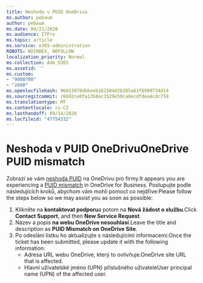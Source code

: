 ```yaml
---
title: Neshoda v PUID OneDrivu
ms.author: pebaum
author: pebaum
ms.date: 04/21/2020
ms.audience: ITPro
ms.topic: article
ms.service: o365-administration
ROBOTS: NOINDEX, NOFOLLOW
localization_priority: Normal
ms.collection: Adm_O365
ms.assetid: ''
ms.custom:
- "9000700"
- "2600"
ms.openlocfilehash: 96023978dbbeeb162504d2b205a61f6980734d14
ms.sourcegitcommit: c6692ce0fa1358ec3529e59ca0ecdfdea4cdc759
ms.translationtype: MT
ms.contentlocale: cs-CZ
ms.lasthandoff: 09/14/2020
ms.locfileid: "47754332"
---
```

# <a name="onedrive-puid-mismatch"></a><span data-ttu-id="9c526-102">Neshoda v PUID OneDrivu</span><span class="sxs-lookup"><span data-stu-id="9c526-102">OneDrive PUID mismatch</span></span>
<span data-ttu-id="9c526-103">Zobrazí se vám [neshoda PUID](https://docs.microsoft.com/sharepoint/support/administration/access-denied-or-need-permission-error-sharepoint-online-or-onedrive-for-business#when-accessing-a-onedrive-site) na OneDrivu pro firmy.</span><span class="sxs-lookup"><span data-stu-id="9c526-103">It appears you are experiencing a [PUID mismatch](https://docs.microsoft.com/sharepoint/support/administration/access-denied-or-need-permission-error-sharepoint-online-or-onedrive-for-business#when-accessing-a-onedrive-site) in OneDrive for Business.</span></span> <span data-ttu-id="9c526-104">Postupujte podle následujících kroků, abychom vám mohli pomoct co nejdříve:</span><span class="sxs-lookup"><span data-stu-id="9c526-104">Please follow the steps below so we may assist you as soon as possible:</span></span>

1. <span data-ttu-id="9c526-105">Klikněte na **kontaktovat podporu**a potom na **Nová žádost o službu**.</span><span class="sxs-lookup"><span data-stu-id="9c526-105">Click **Contact Support**, and then **New Service Request**.</span></span>
2. <span data-ttu-id="9c526-106">Název a popis **na webu OneDrive nesouhlasí**.</span><span class="sxs-lookup"><span data-stu-id="9c526-106">Leave the title and description as **PUID Mismatch on OneDrive Site**.</span></span>
3. <span data-ttu-id="9c526-107">Po odeslání lístku ho aktualizujte s následujícími informacemi:</span><span class="sxs-lookup"><span data-stu-id="9c526-107">Once the ticket has been submitted, please update it with the following information:</span></span>
    - <span data-ttu-id="9c526-108">Adresa URL webu OneDrive, který to ovlivňuje.</span><span class="sxs-lookup"><span data-stu-id="9c526-108">OneDrive site URL that is affected.</span></span>
    - <span data-ttu-id="9c526-109">Hlavní uživatelské jméno (UPN) příslušného uživatele</span><span class="sxs-lookup"><span data-stu-id="9c526-109">User principal name (UPN) of the affected user.</span></span>



